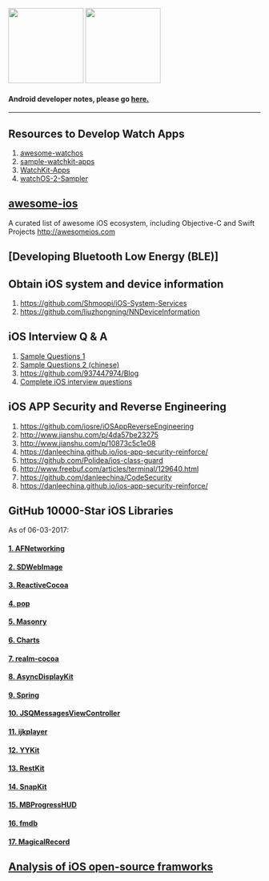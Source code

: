 <img src="https://github.com/Mylittleswift/Developer_Notes/blob/master/logo/ios_logo.jpg" width="150"> <img src="https://github.com/Mylittleswift/Developer_Notes/blob/master/logo/watchos_logo.png" width="150">

#### Android developer notes, please go [here.](https://github.com/Mylittleswift/Developer_Notes/blob/master/Android_Notes.md)
------------------------------------------------------------------------------------------------------------------------------

## Resources to Develop Watch Apps
1. [awesome-watchos](https://github.com/yenchenlin/awesome-watchos)
2. [sample-watchkit-apps](https://github.com/sanketfirodiya/sample-watchkit-apps)
3. [WatchKit-Apps](https://github.com/kostiakoval/WatchKit-Apps)
4. [watchOS-2-Sampler](https://github.com/shu223/watchOS-2-Sampler)


## [awesome-ios](https://github.com/vsouza/awesome-ios)
A curated list of awesome iOS ecosystem, including Objective-C and Swift Projects http://awesomeios.com


## [Developing Bluetooth Low Energy (BLE)]


## Obtain iOS system and device information
1. https://github.com/Shmoopi/iOS-System-Services
2. https://github.com/liuzhongning/NNDeviceInformation


## iOS Interview Q & A
1. [Sample Questions 1](https://github.com/Mylittleswift/Andriod-iOS-Blogs/blob/master/topics/ios-interview.md)
2. [Sample Questions 2 (chinese)](https://github.com/Mylittleswift/Andriod-iOS-Blogs/blob/master/topics/iOS-interview(chinese).md)
3. <https://github.com/937447974/Blog>
4. [Complete iOS interview questions](https://github.com/Mylittleswift/Developer_Notes/blob/master/topics/iOS%20interview.pdf)

## iOS APP Security and Reverse Engineering
1. <https://github.com/iosre/iOSAppReverseEngineering>
2. <http://www.jianshu.com/p/4da57be23275>
3. <http://www.jianshu.com/p/10873c5c1e08>
4. <https://danleechina.github.io/ios-app-security-reinforce/>
5. <https://github.com/Polidea/ios-class-guard>
6. <http://www.freebuf.com/articles/terminal/129640.html>
7. <https://github.com/danleechina/CodeSecurity>
8. <https://danleechina.github.io/ios-app-security-reinforce/>


## GitHub 10000-Star iOS Libraries
As of 06-03-2017:
#### [1. AFNetworking](https://github.com/AFNetworking/AFNetworking)
#### [2. SDWebImage](https://github.com/rs/SDWebImage)
#### [3. ReactiveCocoa](https://github.com/ReactiveCocoa/ReactiveCocoa)
#### [4. pop](https://github.com/facebook/pop)
#### [5. Masonry](https://github.com/SnapKit/Masonry)
#### [6. Charts](https://github.com/danielgindi/Charts)
#### [7. realm-cocoa](https://github.com/realm/realm-cocoa)
#### [8. AsyncDisplayKit](https://github.com/facebookarchive/AsyncDisplayKit)
#### [9. Spring](https://github.com/MengTo/Spring)
#### [10. JSQMessagesViewController](https://github.com/jessesquires/JSQMessagesViewController)
#### [11. ijkplayer](https://github.com/Bilibili/ijkplayer)
#### [12. YYKit](https://github.com/ibireme/YYKit)
#### [13. RestKit](https://github.com/RestKit/RestKit)
#### [14. SnapKit](https://github.com/SnapKit/SnapKit)
#### [15. MBProgressHUD](https://github.com/jdg/MBProgressHUD)
#### [16. fmdb](https://github.com/ccgus/fmdb)
#### [17. MagicalRecord](https://github.com/magicalpanda/MagicalRecord)

## [Analysis of iOS open-source framworks](https://github.com/Draveness/Analyze/blob/master/README.md)
